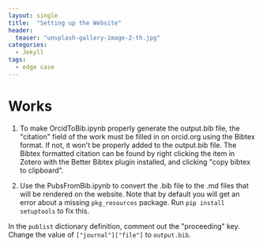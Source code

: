 ```yaml
---
layout: single
title:  "Setting up the Website"
header:
  teaser: "unsplash-gallery-image-2-th.jpg"
categories: 
  - Jekyll
tags:
  - edge case
---
```

# Works
1. To make OrcidToBib.ipynb properly generate the output.bib file, the "citation" field of the work must be filled in on orcid.org using the Bibtex format. If not, it won't be properly added to the output.bib file. The Bibtex formatted citation can be found by right clicking the item in Zotero with the Better Bibtex plugin installed, and clicking "copy bibtex to clipboard".

2. Use the PubsFromBib.ipynb to convert the .bib file to the .md files that will be rendered on the website. Note that by default you will get an error about a missing `pkg_resources` package. Run `pip install setuptools` to fix this.

In the `publist` dictionary definition, comment out the "proceeding" key. Change the value of `["journal"]["file"]` to `output.bib`.
